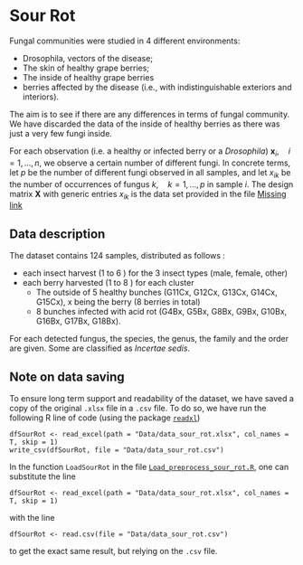 # Sour Rot

Fungal communities were studied in 4 different environments:
- Drosophila, vectors of the disease;
- The skin of healthy grape berries;
- The inside of healthy grape berries
- berries affected by the disease (i.e., with indistinguishable exteriors and interiors).

The aim is to see if there are any differences in terms of fungal community. We have discarded the data of the inside of healthy berries as there was just a very few fungi inside. 

For each observation (i.e. a healthy or infected berry or a _Drosophila_) $`\mathbf{x}_i,\quad i = 1,\dots,n`$, we observe a certain number of different fungi. In concrete terms, let $`p`$ be the number of different fungi observed in all samples, and let $`x_{ik}`$ be the number of occurrences of fungus $`k, \quad k = 1,\dots,p`$ in sample $`i`$. The design matrix $`\mathbf{X}`$ with generic entries $`x_{ik}`$ is the data set provided in the file [Missing link]()

## Data description

The dataset contains 124 samples, distributed as follows :

- each insect harvest (1 to 6 ) for the 3 insect types (male, female, other)
- each berry harvested (1 to 8 ) for each cluster
    - The outside of 5 healthy bunches (G11Cx, G12Cx, G13Cx, G14Cx, G15Cx), x being the berry (8 berries in total)
    - 8 bunches infected with acid rot (G4Bx, G5Bx, G8Bx, G9Bx, G10Bx, G16Bx, G17Bx, G18Bx).

For each detected fungus, the species, the genus, the family and the order are given. Some are classified as _Incertae sedis_. 

## Note on data saving

To ensure long term support and readability of the dataset, we have saved a copy of the original `.xlsx` file in a `.csv` file. To do so, we have run the following R line of code (using the package [`readxl`](https://readxl.tidyverse.org/))

```
dfSourRot <- read_excel(path = "Data/data_sour_rot.xlsx", col_names = T, skip = 1)
write_csv(dfSourRot, file = "Data/data_sour_rot.csv")
```

In the function `LoadSourRot` in the file [`Load_preprocess_sour_rot.R`](Load_preprocess_sour_rot.R), one can substitute the line 
```
dfSourRot <- read_excel(path = "Data/data_sour_rot.xlsx", col_names = T, skip = 1)
```
with the line

```
dfSourRot <- read.csv(file = "Data/data_sour_rot.csv")
```

to get the exact same result, but relying on the `.csv` file. 
